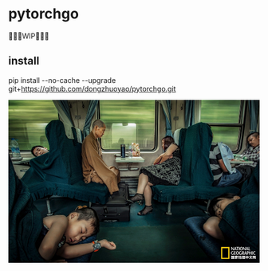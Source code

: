 # pytorchgo

:poop::poop::poop:WIP:poop::poop::poop:

## install

pip install --no-cache --upgrade git+https://github.com/dongzhuoyao/pytorchgo.git

![sengnv.jpg](sengnv.jpg)



